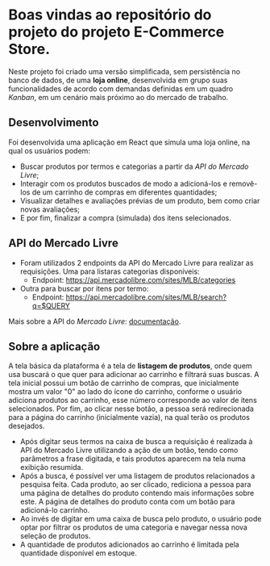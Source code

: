 # Boas vindas ao repositório do projeto do projeto E-Commerce Store.
Neste projeto foi criado uma versão simplificada, sem persistência no banco de dados, de uma **loja online**, desenvolvida em grupo suas funcionalidades de acordo com demandas definidas em um quadro _Kanban_, em um cenário mais próximo ao do mercado de trabalho.


## Desenvolvimento
Foi desenvolvida uma aplicação em React que simula uma loja online, na qual os usuários podem:
  - Buscar produtos por termos e categorias a partir da _API do Mercado Livre_;
  - Interagir com os produtos buscados de modo a adicioná-los e removê-los de um carrinho de compras em diferentes quantidades;
  - Visualizar detalhes e avaliações prévias de um produto, bem como criar novas avaliações;
  - E por fim, finalizar a compra (simulada) dos itens selecionados.

## API do Mercado Livre
- Foram utilizados 2 endpoints da API do Mercado Livre para realizar as requisições. Uma para listaras categorias disponíveis:
  - Endpoint: https://api.mercadolibre.com/sites/MLB/categories
- Outra para buscar por itens por termo:
  - Endpoint: https://api.mercadolibre.com/sites/MLB/search?q=$QUERY
 
Mais sobre a API do _Mercado Livre_: [documentação](https://developers.mercadolivre.com.br/pt_br/itens-e-buscas).

## Sobre a aplicação
 A tela básica da plataforma é a tela de **listagem de produtos**, onde quem usa buscará o que quer para adicionar ao carrinho e filtrará suas buscas.
A tela inicial possui um botão de carrinho de compras, que inicialmente mostra um valor "0" ao lado do ícone do carrinho, conforme o usuário adiciona produtos ao carrinho, esse número corresponde ao valor de itens selecionados. Por fim, ao clicar nesse botão, a pessoa será redirecionada para a página do carrinho (inicialmente vazia), na qual terão os produtos desejados.

- Após digitar seus termos na caixa de busca a requisição é realizada à API do Mercado Livre utilizando a ação de um botão, tendo como parâmetros a frase digitada, e tais produtos aparecem na tela numa exibição resumida.
- Após a busca, é possível ver uma listagem de produtos relacionados a pesquisa feita. Cada produto, ao ser clicado, rediciona a pessoa para uma  página de detalhes do produto contendo mais informações sobre este. A página de detalhes do produto conta com um botão para adicioná-lo carrinho.
- Ao invés de digitar em uma caixa de busca pelo produto, o usuário pode optar por filtrar os produtos de uma categoria e navegar nessa nova seleção de produtos.
- A quantidade de produtos adicionados ao carrinho é limitada pela quantidade disponível em estoque.

